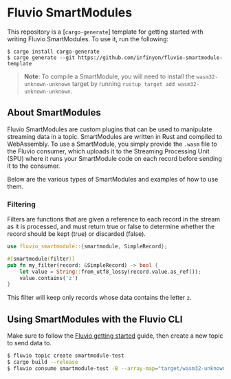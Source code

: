 # Fluvio SmartModules

This repository is a [`cargo-generate`] template for getting started
with writing Fluvio SmartModules. To use it, run the following:

```
$ cargo install cargo-generate
$ cargo generate --git https://github.com/infinyon/fluvio-smartmodule-template
```

> **Note**: To compile a SmartModule, you will need to install the `wasm32-unknown-unknown`
> target by running `rustup target add wasm32-unknown-unknown`.

## About SmartModules

Fluvio SmartModules are custom plugins that can be used to manipulate
streaming data in a topic. SmartModules are written in Rust and compiled
to WebAssembly. To use a SmartModule, you simply provide the `.wasm` file
to the Fluvio consumer, which uploads it to the Streaming Processing Unit
(SPU) where it runs your SmartModule code on each record before sending
it to the consumer.

Below are the various types of SmartModules and examples of how to use them.

### Filtering

Filters are functions that are given a reference to each record in the
stream as it is processed, and must return true or false to determine
whether the record should be kept (true) or discarded (false).

```rust
use fluvio_smartmodule::{smartmodule, SimpleRecord};

#[smartmodule(filter)]
pub fn my_filter(record: &SimpleRecord) -> bool {
    let value = String::from_utf8_lossy(record.value.as_ref());
    value.contains('z')
}
```

This filter will keep only records whose data contains the letter `z`.

## Using SmartModules with the Fluvio CLI

Make sure to follow the [Fluvio getting started] guide, then create a new
topic to send data to.

[Fluvio getting started]: https://www.fluvio.io/docs/getting-started/

```bash
$ fluvio topic create smartmodule-test
$ cargo build --release
$ fluvio consume smartmodule-test -B --array-map="target/wasm32-unknown-unknown/release/csv-to-json-array-map-with-timestamp"
```
